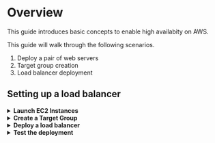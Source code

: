 # Overview

This guide introduces basic concepts to enable high availabity on AWS.

This guide will walk through the following scenarios.

1. Deploy a pair of web servers
2. Target group creation
3. Load balancer deployment

## Setting up a load balancer

<details>
<summary><strong>Launch EC2 Instances</strong></summary><p>

1. From the left-hand menu select **Instances**.

1. Click **Launch Instance**. 

1. In the left-hand menu click *My AMI's* and **Select** next to the AMI *ks-linux-webserver*.
    <p align="left">
      <img width="400" src="https://github.com/charliejllewellyn/aws-kickstarter/blob/master/Day1/9-Autoscaling_Build/images/my-amis.png">
    </p>

1. Click **Next: Configure Instance Details**.

1. Under **Network** select the VPC created in the previous lab *ks-vpc-01*.

1. Under **Subnet** select *ks-private-a*.

1. Leave all other options as default and select **Review and Launch**.
    <p align="left">
      <img width="400" src="https://github.com/charliejllewellyn/aws-kickstarter/blob/master/Day1/5-EC2_Build/images/Create_ec2_instance.png">
    </p>

1. Select **Launch**.

1. At the bottom of the page click the **Targets** tab.

1. Check the box **I acknowledge that I have access to the selected private key file (ks-kerpair.pem), and that without this file, I won't be able to log into my instance.**.

1. Select **Launch Instance**.

1. Repeat the process, for a second instance but this time place the instance in **Subnet** *ks-private-b*.

1. Click **View Instances**.
</details>

<details>
<summary><strong>Create a Target Group</strong></summary><p>

1. From the EC2 console, select **Target Group** from left-hand menu.

1. Click **Create Target Group**.

1. Enter the **Target Group Name** of *ks-targetGroup* and select the **VPC** *ks-vpc-01*.
    <p align="left">
      <img width="300" src="https://github.com/charliejllewellyn/aws-kickstarter/blob/master/Day1/5-EC2_Build/images/targetgroup.png">
    </p>

1. Click **Create**.

1. At the bottom of the page click the **Targets** tab.

1. Click **Edit** and place a check in box the instances deployed in the previous step.
    <p align="left">
      <img width="400" src="https://github.com/charliejllewellyn/aws-kickstarter/blob/master/Day1/5-EC2_Build/images/targets.png">
    </p>

1. Select **Add to registered** and then click **Save**.

</details>

<details>
<summary><strong>Deploy a load balancer</strong></summary><p>

1. In the EC2 console click **Load balancers** from the left-hand menu.

1. Click **Create Load Balancer**.

1. Click **Create** under **Application Load Balancer**.

1. Enter a **Name** of *ks-alb* and select **VPC** *ks-vpc-01*.

1. Place a check in both subnets and select *ks-public-a* and *ks-public-b*.

1. Click **Next: Configure Security Settings** and then **Next: Configure Security Groups**

1. Click **Create a new security group** and enter **Security group name**.

1. Click **Next: Configure Routing**.

1. In **Target group** select *Existing target group* and in **Name** select *ks-targetGroup*.

1. Click **Next: Register Targets** --> **Next: Review** --> **Create**.

1. Click **Close**.

</details>

<details>
<summary><strong>Test the deployment</strong></summary><p>

1. In the pannel at the bottom copy the **DNS Name** and enter into a browser. You should be presented with the private IP from one of the backend nodes.

1. Click refresh a number of times and you should see the private change between the two web servers.o

1. Now go back to the EC2 console and terminate one of the web servers. 

1. If you refresh the web page again you'll notice that only the web server still available is now serving it's web page.

1. Terminate the second instance.

</details>

